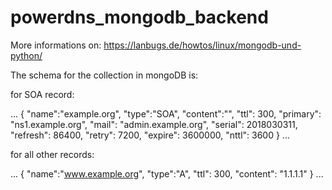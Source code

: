 # powerdns_mongodb_backend

More informations on: https://lanbugs.de/howtos/linux/mongodb-und-python/

The schema for the collection in mongoDB is:

for SOA record:

...
{
 "name":"example.org",
 "type":"SOA",
 "content":"",
 "ttl": 300,
 "primary": "ns1.example.org",
 "mail": "admin.example.org",
 "serial": 2018030311,
 "refresh": 86400,
 "retry": 7200,
 "expire": 3600000,
 "nttl": 3600 
}
...

for all other records:

...
{
 "name":"www.example.org",
 "type":"A",
 "ttl": 300,
 "content": "1.1.1.1"
}
...

